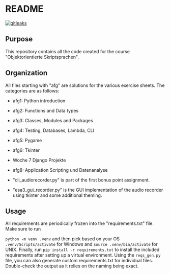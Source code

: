 # README

[![gitleaks](https://github.com/fasihu1996/oos/actions/workflows/github-actions.yml/badge.svg)](https://github.com/fasihu1996/oos/actions/workflows/github-actions.yml)

## Purpose

This repository contains all the code created for the course "Objektorientierte Skriptsprachen".

## Organization

All files starting with "afg" are solutions for the various exercise sheets. The categories are as follows:

- afg1: Python introduction
- afg2: Functions and Data types
- afg3: Classes, Modules and Packages
- afg4: Testing, Databases, Lambda, CLI
- afg5: Pygame
- afg6: Tkinter
- Woche 7 Django Projekte
- afg8: Application Scripting und Datenanalyse

- "cli_audiorecorder.py" is part of the first bonus point assignment.
- "esa3_gui_recorder.py" is the GUI implementation of the audio recorder using tkinter and some
  additional theming.

## Usage

All requirements are periodically frozen into the "requirements.txt" file. Make sure to run

`python -m venv .venv` and then pick based on your OS `.venv/Scripts/activate` for Windows and
`source .venv/bin/activate` for UNIX. Finally, run `pip install -r requirements.txt`
to install the included requirements after setting up a virtual environment. Using the `reqs_gen.py` file,
you can also generate custom requirements.txt for individual files. Double-check the output as it relies on
the naming being exact.

